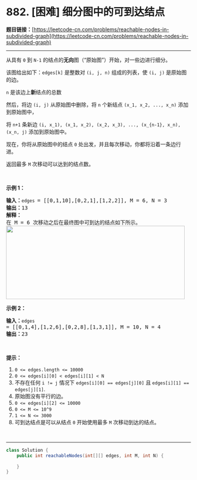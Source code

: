 # 882. [困难] 细分图中的可到达结点

**题目链接：**[https://leetcode-cn.com/problems/reachable-nodes-in-subdivided-graph](https://leetcode-cn.com/problems/reachable-nodes-in-subdivided-graph)

---

<div class="content__1Y2H">
 <div class="notranslate">
  <p>从具有&nbsp;<code>0</code> 到 <code>N-1</code> 的结点的<strong>无向</strong>图（“原始图”）开始，对一些边进行细分。</p> 
  <p>该图给出如下：<code>edges[k]</code>&nbsp;是整数对&nbsp;<code>(i, j, n)</code>&nbsp;组成的列表，使&nbsp;<code>(i, j)</code> 是原始图的边。</p> 
  <p><code>n</code> 是该边上<strong>新</strong>结点的总数</p> 
  <p>然后，将边&nbsp;<code>(i, j)</code>&nbsp;从原始图中删除，将&nbsp;<code>n</code>&nbsp;个新结点&nbsp;<code>(x_1, x_2, ..., x_n)</code>&nbsp;添加到原始图中，</p> 
  <p>将&nbsp;<code>n+1</code>&nbsp;条新边&nbsp;<code>(i, x_1), (x_1, x_2), (x_2, x_3), ..., (x_{n-1}, x_n), (x_n, j)</code>&nbsp;添加到原始图中。</p> 
  <p>现在，你将从原始图中的结点&nbsp;<code>0</code>&nbsp;处出发，并且每次移动，你都将沿着一条边行进。</p> 
  <p>返回最多 <code>M</code> 次移动可以达到的结点数。</p> 
  <p>&nbsp;</p> 
  <p><strong>示例 1：</strong></p> 
  <pre class="language-text"><strong>输入：</strong><code>edges </code>= [[0,1,10],[0,2,1],[1,2,2]], M = 6, N = 3
<strong>输出：</strong>13
<strong>解释：</strong>
在 M = 6 次移动之后在最终图中可到达的结点如下所示。
<img style="height: 200px; width: 487px;" src="/uploads/2018/08/01/origfinal.png" alt="">
</pre> 
  <p><strong>示例 2：</strong></p> 
  <pre class="language-text"><strong>输入：</strong><code>edges </code>= [[0,1,4],[1,2,6],[0,2,8],[1,3,1]], M = 10, N = 4
<strong>输出：</strong>23</pre> 
  <p>&nbsp;</p> 
  <p><strong>提示：</strong></p> 
  <ol> 
   <li><code>0 &lt;= edges.length &lt;= 10000</code></li> 
   <li><code>0 &lt;= edges[i][0] &lt;&nbsp;edges[i][1] &lt; N</code></li> 
   <li>不存在任何&nbsp;<code>i != j</code>&nbsp;情况下&nbsp;<code>edges[i][0] == edges[j][0]</code>&nbsp;且&nbsp;<code>edges[i][1] == edges[j][1]</code>.</li> 
   <li>原始图没有平行的边。</li> 
   <li><code>0 &lt;= edges[i][2] &lt;= 10000</code></li> 
   <li><code>0 &lt;= M &lt;= 10^9</code></li> 
   <li><code>1 &lt;= N &lt;= 3000</code></li> 
   <li>可到达结点是可以从结点 <code>0</code> 开始使用最多 <code>M</code> 次移动到达的结点。</li> 
  </ol> 
  <p>&nbsp;</p> 
 </div>
</div>

---

```java
class Solution {
    public int reachableNodes(int[][] edges, int M, int N) {
        
    }
}
```